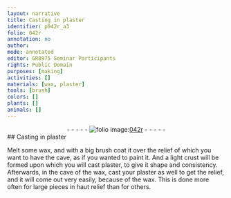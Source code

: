 ```yaml
---
layout: narrative
title: Casting in plaster
identifier: p042r_a3
folio: 042r
annotation: no
author:
mode: annotated
editor: GR8975 Seminar Participants
rights: Public Domain
purposes: [making]
activities: []
materials: [wax, plaster]
tools: [brush]
colors: []
plants: []
animals: []
---
```


 <div class="folio" align="center">- - - - - <a href="http://gallica.bnf.fr/ark:/12148/btv1b10500001g/f89.image" target="_blank"><img src="https://cu-mkp.github.io/GR8975-edition/assets/photo-icon.png" alt="folio image: " style="display:inline-block; margin-bottom:-3px;"/>042r</a> - - - - - </div>  
## Casting in plaster

 
Melt some <span class="material">wax</span>, and with a big <span class="tool">brush</span> coat it over the relief of which you want to have the cave, as if you wanted to paint it. And a light crust will be formed upon which you will cast <span class="material">plaster</span>, to give it shape and consistency. Afterwards, in the cave of the wax, cast your plaster as well to get the relief, and it will come out very easily, because of the wax. This is done more often for large pieces in haut relief than for others.
 